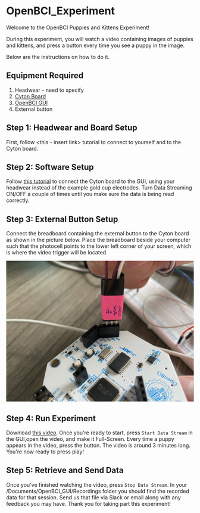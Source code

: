# OpenBCI_Experiment

Welcome to the OpenBCI Puppies and Kittens Experiment! 

During this experiment, you will watch a video containing images of puppies and kittens, and press a button every time you see a puppy in the image.

Below are the instructions on how to do it.

## Equipment Required

1. Headwear - need to specify
2. [Cyton Board](https://shop.openbci.com/collections/frontpage/products/cyton-biosensing-board-8-channel?variant=38958638542)
2. [OpenBCI GUI](https://github.com/OpenBCI/OpenBCI_GUI/releases/tag/v5.0.0)
3. External button

## Step 1: Headwear and Board Setup

First, follow <this - insert link> tutorial to connect <insert headwear> to yourself and to the Cyton board.

## Step 2: Software Setup

Follow [this tutorial](https://docs.openbci.com/docs/01GettingStarted/01-Boards/CytonGS) to connect the Cyton board to the GUI, using your headwear instead of the example gold cup electrodes. Turn Data Streaming ON/OFF a couple of times until you make sure the data is being read correctly.

## Step 3: External Button Setup

Connect the breadboard containing the external button to the Cyton board as shown in the picture below. Place the breadboard beside your computer such that the photocell points to the lower left corner of your screen, which is where the video trigger will be located.

![](connect.jpg)

## Step 4: Run Experiment

Download [this video](video.mp4). Once you're ready to start, press ```Start Data Stream``` in the GUI,open the video, and make it Full-Screen. Every time a puppy appears in the video, press the button. The video is around 3 minutes long. You're now ready to press play!

## Step 5: Retrieve and Send Data

Once you've finished watching the video, press ```Stop Data Stream```. In your /Documents/OpenBCI_GUI/Recordings folder you should find the recorded data for that session. Send us that file via Slack or email along with any feedback you may have. Thank you for taking part this experiment!


